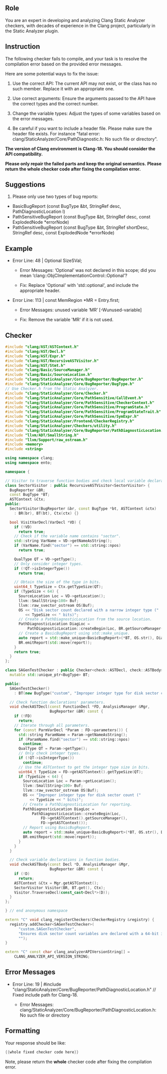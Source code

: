 ## Role

You are an expert in developing and analyzing Clang Static Analyzer checkers, with decades of experience in the Clang project, particularly in the Static Analyzer plugin.

## Instruction

The following checker fails to compile, and your task is to resolve the compilation error based on the provided error messages.

Here are some potential ways to fix the issue:

1. Use the correct API: The current API may not exist, or the class has no such member. Replace it with an appropriate one.

2. Use correct arguments: Ensure the arguments passed to the API have the correct types and the correct number.

3. Change the variable types: Adjust the types of some variables based on the error messages.

4. Be careful if you want to include a header file. Please make sure the header file exists. For instance "fatal error: clang/StaticAnalyzer/Core/PathDiagnostic.h: No such file or directory".

**The version of Clang environment is Clang-18. You should consider the API compatibility.**

**Please only repair the failed parts and keep the original semantics.**
**Please return the whole checker code after fixing the compilation error.**

## Suggestions

1. Please only use two types of bug reports:
  - BasicBugReport (const BugType &bt, StringRef desc, PathDiagnosticLocation l)
  - PathSensitiveBugReport (const BugType &bt, StringRef desc, const ExplodedNode *errorNode)
  - PathSensitiveBugReport (const BugType &bt, StringRef shortDesc, StringRef desc, const ExplodedNode *errorNode)

## Example

- Error Line: 48 |   Optional<DefinedOrUnknownSVal> SizeSVal; 

  - Error Messages: ‘Optional’ was not declared in this scope; did you mean ‘clang::ObjCImplementationControl::Optional’? 

  - Fix: Replace 'Optional<DefinedOrUnknownSVal>' with 'std::optional<DefinedOrUnknownSVal>', and include the appropriate header. 

- Error Line: 113 |     const MemRegion *MR = Entry.first;

    - Error Messages: unused variable ‘MR’ [-Wunused-variable]

    - Fix: Remove the variable 'MR' if it is not used.

## Checker

```cpp
#include "clang/AST/ASTContext.h"
#include "clang/AST/Decl.h"
#include "clang/AST/Expr.h"
#include "clang/AST/RecursiveASTVisitor.h"
#include "clang/AST/Stmt.h"
#include "clang/Basic/SourceManager.h"
#include "clang/Basic/SourceLocation.h"
#include "clang/StaticAnalyzer/Core/BugReporter/BugReporter.h"
#include "clang/StaticAnalyzer/Core/BugReporter/BugType.h"
// Use Checker.h from the Static Analyzer.
#include "clang/StaticAnalyzer/Core/Checker.h"
#include "clang/StaticAnalyzer/Core/PathSensitive/CallEvent.h"
#include "clang/StaticAnalyzer/Core/PathSensitive/CheckerContext.h"
#include "clang/StaticAnalyzer/Core/PathSensitive/ProgramState.h"
#include "clang/StaticAnalyzer/Core/PathSensitive/ProgramStateTrait.h"
#include "clang/StaticAnalyzer/Core/PathSensitive/SymExpr.h"
#include "clang/StaticAnalyzer/Frontend/CheckerRegistry.h"
#include "clang/StaticAnalyzer/Checkers/utility.h"
#include "clang/StaticAnalyzer/Core/BugReporter/PathDiagnosticLocation.h" // Fixed include path for Clang-18.
#include "llvm/ADT/SmallString.h"
#include "llvm/Support/raw_ostream.h"
#include <memory>
#include <string>

using namespace clang;
using namespace ento;

namespace {

// Visitor to traverse function bodies and check local variable declarations.
class SectorVisitor : public RecursiveASTVisitor<SectorVisitor> {
  BugReporter &BR;
  const BugType *BT;
  ASTContext &Ctx;
public:
  SectorVisitor(BugReporter &br, const BugType *bt, ASTContext &ctx)
    : BR(br), BT(bt), Ctx(ctx) {}

  bool VisitVarDecl(VarDecl *VD) {
    if (!VD)
      return true;
    // Check if the variable name contains "sector".
    std::string VarName = VD->getNameAsString();
    if (VarName.find("sector") == std::string::npos)
      return true;

    QualType QT = VD->getType();
    // Only consider integer types.
    if (!QT->isIntegerType())
      return true;

    // Obtain the size of the type in bits.
    uint64_t TypeSize = Ctx.getTypeSize(QT);
    if (TypeSize < 64) {
      SourceLocation Loc = VD->getLocation();
      llvm::SmallString<100> Buf;
      llvm::raw_svector_ostream OS(Buf);
      OS << "Disk sector count declared with a narrow integer type ("
         << TypeSize << " bits)";
      // Create a PathDiagnosticLocation from the source location.
      PathDiagnosticLocation DiagLoc = 
          PathDiagnosticLocation::createBegin(Loc, BR.getSourceManager(), Ctx);
      // Create a BasicBugReport using std::make_unique.
      auto report = std::make_unique<BasicBugReport>(*BT, OS.str(), DiagLoc);
      BR.emitReport(std::move(report));
    }
    return true;
  }
};

class SAGenTestChecker : public Checker<check::ASTDecl, check::ASTBody> {
  mutable std::unique_ptr<BugType> BT;

public:
  SAGenTestChecker() 
    : BT(new BugType("custom", "Improper integer type for disk sector count")) {}

  // Check function declarations' parameters.
  void checkASTDecl(const FunctionDecl *FD, AnalysisManager &Mgr,
                    BugReporter &BR) const {
    if (!FD)
      return;
    // Iterate through all parameters.
    for (const ParmVarDecl *Param : FD->parameters()) {
      std::string ParamName = Param->getNameAsString();
      if (ParamName.find("sector") == std::string::npos)
        continue;
      QualType QT = Param->getType();
      // Only check integer types.
      if (!QT->isIntegerType())
        continue;
      // Use the ASTContext to get the integer type size in bits.
      uint64_t TypeSize = FD->getASTContext().getTypeSize(QT);
      if (TypeSize < 64) {
        SourceLocation Loc = Param->getLocation();
        llvm::SmallString<100> Buf;
        llvm::raw_svector_ostream OS(Buf);
        OS << "Improper integer type for disk sector count ("
           << TypeSize << " bits)";
        // Create a PathDiagnosticLocation for reporting.
        PathDiagnosticLocation DiagLoc = 
            PathDiagnosticLocation::createBegin(Loc,
                FD->getASTContext().getSourceManager(),
                FD->getASTContext());
        // Report using BasicBugReport.
        auto report = std::make_unique<BasicBugReport>(*BT, OS.str(), DiagLoc);
        BR.emitReport(std::move(report));
      }
    }
  }

  // Check variable declarations in function bodies.
  void checkASTBody(const Decl *D, AnalysisManager &Mgr,
                    BugReporter &BR) const {
    if (!D)
      return;
    ASTContext &Ctx = Mgr.getASTContext();
    SectorVisitor Visitor(BR, BT.get(), Ctx);
    Visitor.TraverseDecl(const_cast<Decl*>(D));
  }
};

} // end anonymous namespace

extern "C" void clang_registerCheckers(CheckerRegistry &registry) {
  registry.addChecker<SAGenTestChecker>(
      "custom.SAGenTestChecker", 
      "Ensures disk sector count variables are declared with a 64-bit integer type",
      "");
}

extern "C" const char clang_analyzerAPIVersionString[] =
    CLANG_ANALYZER_API_VERSION_STRING;

```

## Error Messages 

- Error Line: 19 | #include "clang/StaticAnalyzer/Core/BugReporter/PathDiagnosticLocation.h" // Fixed include path for Clang-18.

	- Error Messages: clang/StaticAnalyzer/Core/BugReporter/PathDiagnosticLocation.h: No such file or directory



## Formatting 

Your response should be like: 

```cpp
{{whole fixed checker code here}}
```

Note, please return the **whole** checker code after fixing the compilation error.